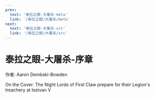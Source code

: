 ```yaml
---
prev:
  text: '泰拉之眼-大屠杀-meta'
  link: '/泰拉之眼/大屠杀/meta'
next:
  text: '泰拉之眼-大屠杀-src'
  link: '/泰拉之眼/大屠杀/src'
---
```


# 泰拉之眼-大屠杀-序章

作者: Aaron Dembski-Bowden

On the Cover: The Night Lords of First Claw prepare for their Legion's treachery at Isstvan V
